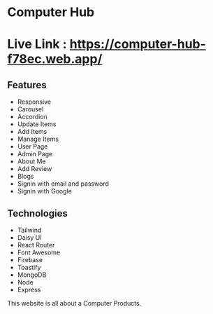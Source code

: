 # Computer Hub
# Live Link : https://computer-hub-f78ec.web.app/
## Features
- Responsive
- Carousel
- Accordion
- Update Items
- Add Items
- Manage Items
- User Page
- Admin Page
- About Me
- Add Review
- Blogs
- Signin with email and password
- Signin with Google

## Technologies
- Tailwind
- Daisy UI
- React Router
- Font Awesome
- Firebase
- Toastify
- MongoDB
- Node
- Express


This website is all about a Computer Products.

